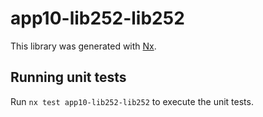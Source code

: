 # app10-lib252-lib252

This library was generated with [Nx](https://nx.dev).

## Running unit tests

Run `nx test app10-lib252-lib252` to execute the unit tests.
